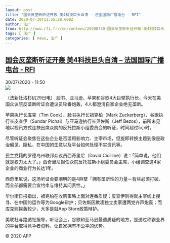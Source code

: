```yaml
---
layout: post
title: "国会反垄断听证开轰 美4科技巨头自清 – 法国国际广播电台 - RFI"
date: 2020-07-30T11:55:28.000Z
author: 法广
from: http://www.rfi.fr//cn/contenu/20200730-国会反垄断听证开轰-美4科技巨头自清
tags: [ 法广 ]
categories: [ news, 法广 ]
---
```

<!--1596110128000-->
[国会反垄断听证开轰 美4科技巨头自清 – 法国国际广播电台 - RFI](http://www.rfi.fr//cn/contenu/20200730-%E5%9B%BD%E4%BC%9A%E5%8F%8D%E5%9E%84%E6%96%AD%E5%90%AC%E8%AF%81%E5%BC%80%E8%BD%B0-%E7%BE%8E4%E7%A7%91%E6%8A%80%E5%B7%A8%E5%A4%B4%E8%87%AA%E6%B8%85)
------

<div>
<div>30/07/2020 - 11:50</div><img src="https://s.rfi.fr/media/display/9650151e-d259-11ea-ba3e-005056a98db9/w:310/p:16x9/int0012b.200730175001.jpg"><div class="t-content__body u-clearfix"><div class="m-interstitial"></div><p>（法新社洛杉矶29日电）    脸书、亚马逊、苹果和谷歌4大巨擘执行长，今天在美国众议院反垄断听证会遭议员轮番炮轰，4人都澄清自家企业绝无垄断。</p><p>    苹果执行长库克（Tim Cook）、脸书执行长祖克柏（Mark Zuckerberg）、谷歌执行长皮查伊（Sundar Pichai）与亚马逊执行长贝佐斯（Jeff Bezos），前所未见地以视讯方式连袂出席众院的反托拉斯小组委员会的听证，时间超过5小时。</p><p>    尽管听证会聚焦在这些企业是否滥用影响力、主宰市场，但旋即转换主题到像是政治偏见、隐私、在中国的生意以及平台如何处理不实资讯等。</p><p>    民主党籍的罗德岛州联邦众议员西奇里尼（David Cicilline）说：「简单说，他们就是权力太大了。」西奇里尼担任众院反托拉斯小组委员会主席，小组调查这4家企业的商业行为长达1年。</p><p>    西奇里尼说，这场听证会要阐明的是4巨擘「拥有垄断性的力量－有些必须打破、而全部都需要合宜约束与维持其问责性。」</p><p>    华尔街日报指出，祖克柏在收购策略上面对连番质疑；皮查伊则得就主宰线上搜寻、在中国的运作等为Google辩护；贝佐斯因欺凌独立卖家遭两党齐声炮轰；而库克则挨轰较少，大多是就App Store政策辩护。</p><p>    美联社与路透社报导，听证会上，谷歌和亚马逊最遭质疑的地方，是透过称霸业界的平台取得竞争者资料，让自家拥有不公平的优势。</p><p class="t-copyright">© 2020 AFP</p>        </div>
</div>
